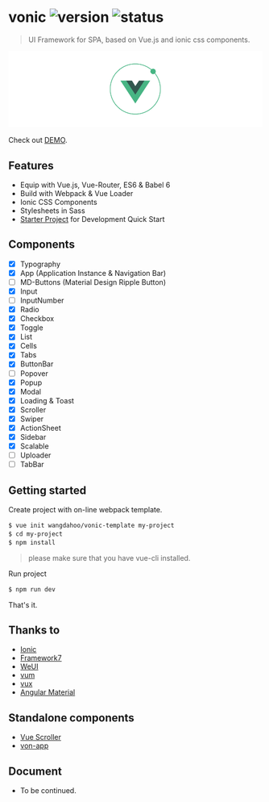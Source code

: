 # vonic ![version](https://img.shields.io/badge/version-%200.1.6%20-green.svg) ![status](https://img.shields.io/badge/status-%20in%20development%20-green.svg)
> UI Framework for SPA, based on Vue.js and ionic css components.

![logo](logo.png)

Check out [DEMO](https://wangdahoo.github.io/vonic/docs/).

## Features
- Equip with Vue.js, Vue-Router, ES6 & Babel 6
- Build with Webpack & Vue Loader
- Ionic CSS Components
- Stylesheets in Sass
- [Starter Project](https://github.com/wangdahoo/vonic-template) for Development Quick Start

## Components
- [x] Typography
- [x] App (Application Instance & Navigation Bar)
- [ ] MD-Buttons (Material Design Ripple Button)
- [x] Input
- [ ] InputNumber
- [x] Radio
- [x] Checkbox
- [x] Toggle
- [x] List
- [x] Cells
- [x] Tabs
- [x] ButtonBar
- [ ] Popover
- [x] Popup
- [x] Modal
- [x] Loading & Toast
- [x] Scroller
- [x] Swiper
- [x] ActionSheet
- [x] Sidebar
- [x] Scalable
- [ ] Uploader
- [ ] TabBar

## Getting started
Create project with on-line webpack template.
```bash
$ vue init wangdahoo/vonic-template my-project
$ cd my-project
$ npm install
```
> please make sure that you have vue-cli installed.

Run project
```bash
$ npm run dev
```

That's it.

## Thanks to
- [Ionic](ionicframework.com)
- [Framework7](http://framework7.io/)
- [WeUI](https://weui.io/)
- [vum](http://getvum.com/)
- [vux](https://github.com/airyland/vux)
- [Angular Material](https://material.angularjs.org/)

## Standalone components
- [Vue Scroller](https://wangdahoo.github.io/vue-scroller/)
- [von-app](https://github.com/wangdahoo/von-app)

## Document
- To be continued.
